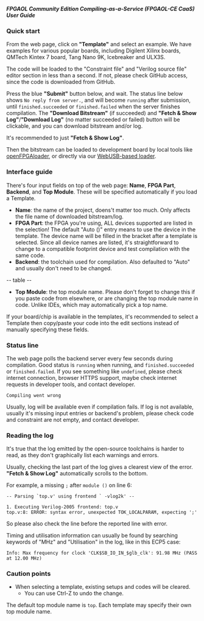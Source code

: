 ***FPGAOL Community Edition Compiling-as-a-Service (FPGAOL-CE CaaS) User Guide***

### Quick start

From the web page, click on **"Template"** and select an example. We have examples for various popular boards, including Digilent Xilinx boards, QMTech Kintex 7 board, Tang Nano 9K, Icebreaker and ULX3S. 

The code will be loaded to the "Constraint file" and "Verilog source file" editor section in less than a second. If not, please check GitHub access, since the code is downloaded from GitHub. 

Press the blue **"Submit"** button below, and wait. The status line below shows `No reply from server.`, and will become `running` after submission, until `finished.succeeded` or `finished.failed` when the server finishes compilation. The **"Download Bitstream"** (if succeeded) and **"Fetch & Show Log"**/**"Download Log"** (no matter succeeded or failed) button will be clickable, and you can download bitstream and/or log. 

It's recommended to just **"Fetch & Show Log"**. 

Then the bitstream can be loaded to development board by local tools like [openFPGAloader](https://github.com/trabucayre/openFPGALoader), or directly via our [WebUSB-based loader](). 


### Interface guide

There's four input fields on top of the web page: **Name**, **FPGA Part**, **Backend**, and **Top Module**. These will be specified automatically if you load a Template. 

- **Name**: the name of the project, doens't matter too much. Only affects the file name of downloaded bitstream/log. 
- **FPGA Part**: the FPGA you're using, ALL devices supported are listed in the selection! The default "Auto ()" entry means to use the device in the template. The device name will be filled in the bracket after a template is selected. Since all device names are listed, it's straightforward to change to a compatible footprint device and test compilation with the same code. 
- **Backend**: the toolchain used for compilation. Also defaulted to "Auto" and usually don't need to be changed. 

-- table --

- **Top Module**: the top module name. Please don't forget to change this if you paste code from elsewhere, or are changing the top module name in code. Unlike IDEs, which may automatically pick a top name. 

If your board/chip is available in the templates, it's recommended to select a Template then copy/paste your code into the edit sections instead of manually specifying these fields. 

### Status line

The web page polls the backend server every few seconds during compilation. Good status is `running` when running, and `finished.succeeded` or `finished.failed`. If you see something like `undefined`, please check internet connection, browser HTTPS support, maybe check internet requests in developer tools, and contact developer. 

`Compiling went wrong`

Usually, log will be available even if compilation fails. If log is not available, usually it's missing input entries or backend's problem, please check code and constraint are not empty, and contact developer. 

### Reading the log

It's true that the log emitted by the open-source toolchains is harder to read, as they don't graphically list each warnings and errors. 

Usually, checking the last part of the log gives a clearest view of the error. **"Fetch & Show Log"** automatically scrolls to the bottom. 

For example, a missing `;` after `module ()` on line 6:

```
-- Parsing `top.v' using frontend ` -vlog2k' --

1. Executing Verilog-2005 frontend: top.v
top.v:8: ERROR: syntax error, unexpected TOK_LOCALPARAM, expecting ';'
```

So please also check the line before the reported line with error. 

Timing and utilisation information can usually be found by searching keywords of "MHz" and "Utilisation" in the log, like in this ECP5 case: 

```
Info: Max frequency for clock 'CLK$SB_IO_IN_$glb_clk': 91.98 MHz (PASS at 12.00 MHz)
```

### Caution points

- When selecting a template, existing setups and codes will be cleared. 
  - You can use Ctrl-Z to undo the change. 


The default top module name is `top`. Each template may specify their own top module name. 
